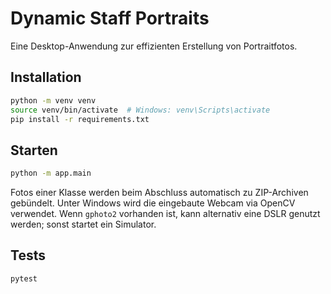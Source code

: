 # Dynamic Staff Portraits

Eine Desktop-Anwendung zur effizienten Erstellung von Portraitfotos.

## Installation

```bash
python -m venv venv
source venv/bin/activate  # Windows: venv\Scripts\activate
pip install -r requirements.txt
```

## Starten

```bash
python -m app.main
```


Fotos einer Klasse werden beim Abschluss automatisch zu ZIP-Archiven gebündelt.
Unter Windows wird die eingebaute Webcam via OpenCV verwendet. Wenn `gphoto2`
vorhanden ist, kann alternativ eine DSLR genutzt werden; sonst startet ein
Simulator.


## Tests

```bash
pytest
```
